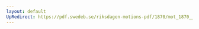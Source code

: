 ```yaml
---
layout: default
UpRedirect: https://pdf.swedeb.se/riksdagen-motions-pdf/1870/mot_1870__ak__00222.pdf
---
```

